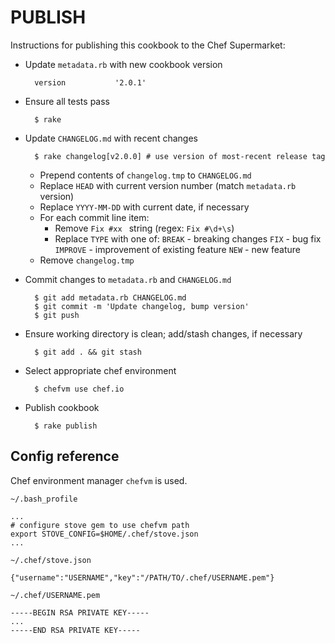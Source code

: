 # PUBLISH

Instructions for publishing this cookbook to the Chef Supermarket:

- Update `metadata.rb` with new cookbook version

        version           '2.0.1'

- Ensure all tests pass

        $ rake

- Update `CHANGELOG.md` with recent changes

        $ rake changelog[v2.0.0] # use version of most-recent release tag
  
    - Prepend contents of `changelog.tmp` to `CHANGELOG.md`
    - Replace `HEAD` with current version number (match `metadata.rb` version)
    - Replace `YYYY-MM-DD` with current date, if necessary
    - For each commit line item:
        - Remove `Fix #xx ` string (regex: `Fix #\d+\s`)
        - Replace `TYPE` with one of:
          `BREAK`   - breaking changes
          `FIX`     - bug fix
          `IMPROVE` - improvement of existing feature
          `NEW`     - new feature
    - Remove `changelog.tmp`

- Commit changes to `metadata.rb` and `CHANGELOG.md`

        $ git add metadata.rb CHANGELOG.md
        $ git commit -m 'Update changelog, bump version'
        $ git push

- Ensure working directory is clean; add/stash changes, if necessary

        $ git add . && git stash

- Select appropriate chef environment

        $ chefvm use chef.io

- Publish cookbook

        $ rake publish


## Config reference

Chef environment manager `chefvm` is used.

`~/.bash_profile`

    ...
    # configure stove gem to use chefvm path
    export STOVE_CONFIG=$HOME/.chef/stove.json
    ...

`~/.chef/stove.json`

    {"username":"USERNAME","key":"/PATH/TO/.chef/USERNAME.pem"}


`~/.chef/USERNAME.pem`

    -----BEGIN RSA PRIVATE KEY-----
    ...
    -----END RSA PRIVATE KEY-----
